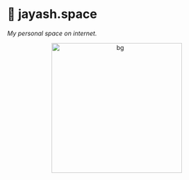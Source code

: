 # 🌌 jayash.space

_My personal space on internet._


<p align="center">
    <a href="https://jayash.space">
        <img alt="bg" src="../public/jt-logo.png" width="300">
    </a>
</p>
